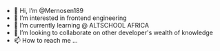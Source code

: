 - 👋 Hi, I’m @Mernosen189
- 👀 I’m interested in frontend engineering
- 🌱 I’m currently learning @ ALTSCHOOL AFRICA
- 💞️ I’m looking to collaborate on other developer's wealth of knowledge
- 📫 How to reach me ...

<!---
Mernosen189/Mernosen189 is a ✨ special ✨ repository because its `README.md` (this file) appears on your GitHub profile.
You can click the Preview link to take a look at your changes.
--->
